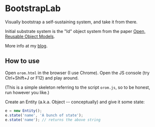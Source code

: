 # BootstrapLab
Visually bootstrap a self-sustaining system, and take it from there.

Initial substrate system is the "Id" object system from the paper [Open, Reusable Object Models](www.vpri.org/pdf/tr2006003a_objmod.pdf).

More info at my [blog](https://programmingmadecomplicated.wordpress.com/category/programming/bootstraplab/).

## How to use
Open `orom.html` in the browser (I use Chrome). Open the JS console (try Ctrl+Shift+J or F12) and play around.

(This is a simple skeleton referring to the script `orom.js`, so to be honest, run however you like.)

Create an Entity (a.k.a. Object -- conceptually) and give it some state:

```javascript
e = new Entity();
e.state('name', 'A bunch of state');
e.state('name'); // returns the above string
```
